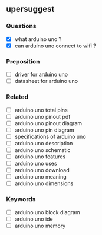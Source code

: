 ## upersuggest

### Questions
- [x] what arduino uno ?
- [x] can arduino uno connect to wifi ?

### Preposition
- [ ] driver for arduino uno
- [ ] datasheet for arduino uno

### Related
- [ ] arduino uno total pins
- [ ] arduino uno pinout pdf
- [ ] arduino uno pinout diagram
- [ ] arduino uno pin diagram
- [ ] specifications of arduino uno
- [ ] arduino uno description
- [ ] arduino uno schematic
- [ ] arduino uno features
- [ ] arduino uno uses
- [ ] arduino uno download
- [ ] arduino uno meaning
- [ ] arduino uno dimensions

### Keywords
- [ ] arduino uno block diagram
- [ ] arduino uno ide
- [ ] arduino uno memory
